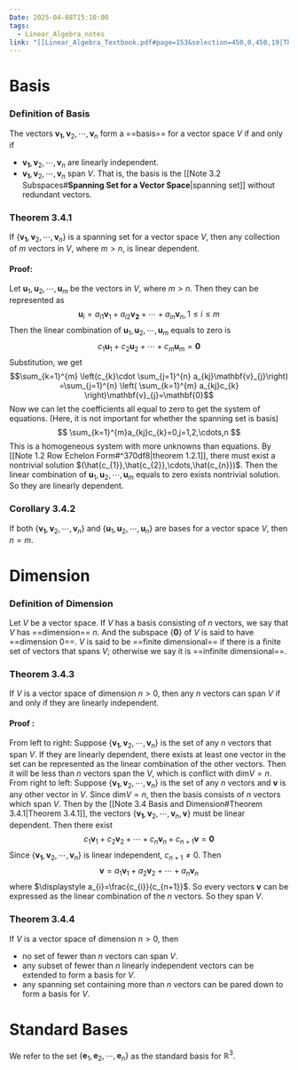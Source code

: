 ```yaml
---
Date: 2025-04-08T15:10:00
tags:
  - Linear_Algebra_notes
link: "[[Linear_Algebra_Textbook.pdf#page=153&selection=450,0,450,19|The link of chapter 3.4, Linear Algebra]]"
---
```

# Basis
### Definition of Basis

The vectors $\mathbf{v_{1}},\mathbf{v}_{2},\cdots,\mathbf{v}_{n}$ form a ==basis== for a vector space $V$ if and only if 
- $\mathbf{v_{1}},\mathbf{v}_{2},\cdots,\mathbf{v}_{n}$ are linearly independent.
- $\mathbf{v_{1}},\mathbf{v}_{2},\cdots,\mathbf{v}_{n}$ span $V$.
That is, the basis is the [[Note 3.2 Subspaces#**Spanning Set for a Vector Space**|spanning set]] without redundant vectors.
### Theorem 3.4.1

If $\{ \mathbf{v_{1}},\mathbf{v}_{2},\cdots,\mathbf{v}_{n} \}$ is a spanning set for a vector space $V$, then any collection of $m$ vectors in $V$, where $m>n$, is linear dependent. 
#### Proof:
Let $\mathbf{u}_{1},\mathbf{u}_{2},\cdots,\mathbf{u}_{m}$ be the vectors in $V$, where $m>n$. Then they can be represented as $$\mathbf{u}_{i}=
a_{i1}\mathbf{v}_{1}+a_{i2}\mathbf{v_{2}}+\cdots+a_{in}\mathbf{v}_{n},
1\leq i\leq m
$$
Then the linear combination of $\mathbf{u}_{1},\mathbf{u}_{2},\cdots,\mathbf{u}_{m}$ equals to zero is $$c_{1}\mathbf{u}_{1}+c_{2}\mathbf{u}_{2}+\cdots+c_{m}\mathbf{u}_{m}=\mathbf{0}$$
Substitution, we get $$\sum_{k=1}^{m} \left(c_{k}\cdot \sum_{j=1}^{n} a_{kj}\mathbf{v}_{j}\right)
=\sum_{j=1}^{n} \left( \sum_{k=1}^{m} a_{kj}c_{k} \right)\mathbf{v}_{j}=\mathbf{0}$$ Now we can let the coefficients all equal to zero to get the system of equations. (Here, it is not important for whether the spanning set is basis)
$$
\sum_{k=1}^{m}a_{kj}c_{k}=0,j=1,2,\cdots,n 
$$
This is a homogeneous system with more unknowns than equations. By [[Note 1.2 Row Echelon Form#^370df8|theorem 1.2.1]], there must exist a nontrivial solution $(\hat{c_{1}},\hat{c_{2}},\cdots,\hat{c_{n}})$. Then the linear combination of $\mathbf{u}_{1},\mathbf{u}_{2},\cdots,\mathbf{u}_{m}$ equals to zero exists nontrivial solution. So they are linearly dependent.
### Corollary 3.4.2

If both $\{  \mathbf{v_{1}},\mathbf{v}_{2},\cdots,\mathbf{v}_{n}\}$ and $\{ \mathbf{u}_{1},\mathbf{u}_{2},\cdots,\mathbf{u}_{n} \}$ are bases for a vector space $V$, then $n=m$.

# Dimension

### Definition of Dimension

Let $V$ be a vector space. If $V$ has a basis consisting of $n$ vectors, we say that $V$ has ==dimension== $n$. And the subspace $\{ \mathbf{0} \}$ of $V$ is said to have ==dimension 0==. $V$ is said to be ==finite dimensional== if there is a finite set of vectors that spans $V$; otherwise we say it is ==infinite dimensional==.

### Theorem 3.4.3

If $V$ is a vector space of dimension $n>0$, then any $n$ vectors can span $V$ if and only if they are linearly independent.
#### Proof :
From left to right:
Suppose $\{  \mathbf{v_{1}},\mathbf{v}_{2},\cdots,\mathbf{v}_{n}\}$ is the set of any $n$ vectors that span $V$. If they are linearly dependent, there exists at least one vector in the set can be represented as the linear combination of the other vectors. Then it will be less than $n$ vectors span the $V$, which is conflict with $\text{dim}V=n$. 
From right to left:
Suppose $\{  \mathbf{v_{1}},\mathbf{v}_{2},\cdots,\mathbf{v}_{n}\}$ is the set of any $n$ vectors and $\mathbf{v}$ is any other vector in $V$. Since $\mathrm{dim}V=n$, then the basis consists of $n$ vectors which span $V$. Then by the [[Note 3.4 Basis and Dimension#Theorem 3.4.1|Theorem 3.4.1]], the vectors $\{  \mathbf{v_{1}},\mathbf{v}_{2},\cdots,\mathbf{v}_{n},\mathbf{v}\}$ must be linear dependent. Then there exist $$
c_{1}\mathbf{v}_{1}+c_{2}\mathbf{v}_{2}+\cdots+c_{n}\mathbf{v}_{n}+c_{n+1}\mathbf{v}=\mathbf{0}
$$
Since $\{  \mathbf{v_{1}},\mathbf{v}_{2},\cdots,\mathbf{v}_{n}\}$ is linear independent, $c_{n+1}\ne 0$. Then $$
\mathbf{v}=a_{1}\mathbf{v}_{1}+a_{2}\mathbf{v}_{2}+\cdots+a_{n}\mathbf{v}_{n}
$$ where $\displaystyle a_{i}=\frac{c_{i}}{c_{n+1}}$. So every vectors $\mathbf{v}$ can be expressed as the linear combination of the $n$ vectors. So they span $V$.

### Theorem 3.4.4

If $V$ is a vector space of dimension $n>0$, then 
- no set of fewer than $n$ vectors can span $V$.
- any subset of fewer than $n$ linearly independent vectors can be extended to form a basis for $V$.
- any spanning set containing more than $n$ vectors can be pared down to form a basis for $V$.

# Standard Bases

We refer to the set $\{ \mathbf{e}_{1},\mathbf{e}_{2},\cdots,\mathbf{e}_{n} \}$ as the standard basis for $\mathbb{R}^{3}$.